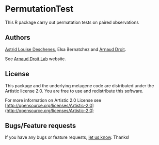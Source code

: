 PermutationTest
===============

This R package carry out permatation tests on paired observations


## Authors ##

[Astrid Louise Deschenes](http://ca.linkedin.com/in/astriddeschenes "Astrid Louise Deschenes"), 
Elsa Bernatchez and [Arnaud Droit](http://ca.linkedin.com/in/drarnaud "Arnaud Droit").

See [Arnaud Droit Lab](http://bioinformatique.ulaval.ca/home/ "Arnaud Droit Lab") website.

## License ##

This package and the underlying metagene code are distributed under the Artistic license 2.0. You are free to use and redistribute this software. 

For more information on Artistic 2.0 License see [http://opensource.org/licenses/Artistic-2.0](http://opensource.org/licenses/Artistic-2.0)

## Bugs/Feature requests ##

If you have any bugs or feature requests, [let us know](https://github.com/adeschen/PermutationTest/issues). Thanks!
